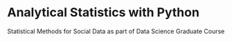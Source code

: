 # Analytical Statistics with Python
Statistical Methods for Social Data as part of Data Science Graduate Course
